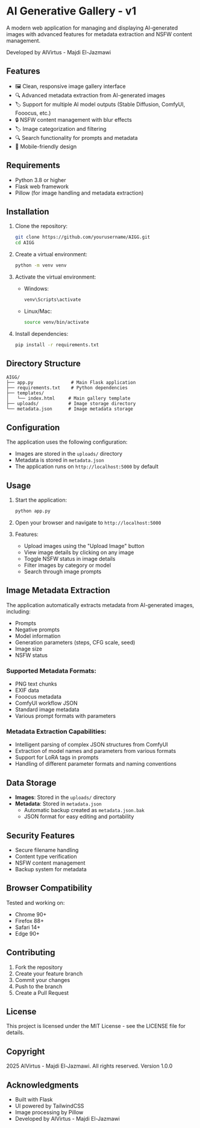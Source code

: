# AI Generative Gallery - v1

A modern web application for managing and displaying AI-generated images with advanced features for metadata extraction and NSFW content management.

Developed by AIVirtus - Majdi El-Jazmawi

## Features

- 🖼️ Clean, responsive image gallery interface
- 🔍 Advanced metadata extraction from AI-generated images
- 🏷️ Support for multiple AI model outputs (Stable Diffusion, ComfyUI, Fooocus, etc.)
- 🔒 NSFW content management with blur effects
- 🏷️ Image categorization and filtering
- 🔍 Search functionality for prompts and metadata
- 📱 Mobile-friendly design

## Requirements

- Python 3.8 or higher
- Flask web framework
- Pillow (for image handling and metadata extraction)

## Installation

1. Clone the repository:
   ```bash
   git clone https://github.com/yourusername/AIGG.git
   cd AIGG
   ```

2. Create a virtual environment:
   ```bash
   python -m venv venv
   ```

3. Activate the virtual environment:
   - Windows:
     ```bash
     venv\Scripts\activate
     ```
   - Linux/Mac:
     ```bash
     source venv/bin/activate
     ```

4. Install dependencies:
   ```bash
   pip install -r requirements.txt
   ```

## Directory Structure

```
AIGG/
├── app.py              # Main Flask application
├── requirements.txt    # Python dependencies
├── templates/         
│   └── index.html     # Main gallery template
├── uploads/           # Image storage directory
└── metadata.json      # Image metadata storage
```

## Configuration

The application uses the following configuration:
- Images are stored in the `uploads/` directory
- Metadata is stored in `metadata.json`
- The application runs on `http://localhost:5000` by default

## Usage

1. Start the application:
   ```bash
   python app.py
   ```

2. Open your browser and navigate to `http://localhost:5000`

3. Features:
   - Upload images using the "Upload Image" button
   - View image details by clicking on any image
   - Toggle NSFW status in image details
   - Filter images by category or model
   - Search through image prompts

## Image Metadata Extraction

The application automatically extracts metadata from AI-generated images, including:
- Prompts
- Negative prompts
- Model information
- Generation parameters (steps, CFG scale, seed)
- Image size
- NSFW status

### Supported Metadata Formats:
- PNG text chunks
- EXIF data
- Fooocus metadata
- ComfyUI workflow JSON
- Standard image metadata
- Various prompt formats with parameters

### Metadata Extraction Capabilities:
- Intelligent parsing of complex JSON structures from ComfyUI
- Extraction of model names and parameters from various formats
- Support for LoRA tags in prompts
- Handling of different parameter formats and naming conventions

## Data Storage

- **Images**: Stored in the `uploads/` directory
- **Metadata**: Stored in `metadata.json`
  - Automatic backup created as `metadata.json.bak`
  - JSON format for easy editing and portability

## Security Features

- Secure filename handling
- Content type verification
- NSFW content management
- Backup system for metadata

## Browser Compatibility

Tested and working on:
- Chrome 90+
- Firefox 88+
- Safari 14+
- Edge 90+

## Contributing

1. Fork the repository
2. Create your feature branch
3. Commit your changes
4. Push to the branch
5. Create a Pull Request

## License

This project is licensed under the MIT License - see the LICENSE file for details.

## Copyright

 2025 AIVirtus - Majdi El-Jazmawi. All rights reserved.
Version 1.0.0

## Acknowledgments

- Built with Flask
- UI powered by TailwindCSS
- Image processing by Pillow
- Developed by AIVirtus - Majdi El-Jazmawi
